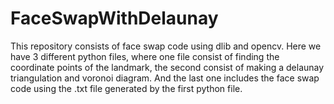 # FaceSwapWithDelaunay
This repository consists of face swap code using dlib and opencv. Here we have 3 different python files, where  one file consist of finding the coordinate points of the landmark, the second consist of making a delaunay triangulation and voronoi diagram. And the last one includes the face swap code using the .txt file generated by the first python file.
